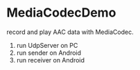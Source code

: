 # MediaCodecDemo 
record and play AAC data with MediaCodec.

1. run UdpServer on PC
2. run sender on Android
3. run receiver on Android
